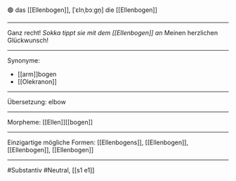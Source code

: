 
🟢 das [[Ellenbogen]], [ˈɛlnˌbɔːgn̩] 
die [[Ellenbogen]]

---
Ganz recht! _Sokka tippt sie mit dem [[Ellenbogen]] an_ Meinen herzlichen Glückwunsch!


---
Synonyme:
- [[arm]]bogen
- [[Olekranon]]

---
Übersetzung: elbow

---
Morpheme:
[[Ellen]][[bogen]]

---
Einzigartige mögliche Formen: [[Ellenbogens]], [[Ellenbogen]], [[Ellenbogen]], [[Ellenbogen]]

---
#Substantiv #Neutral, [[s1 e1]]